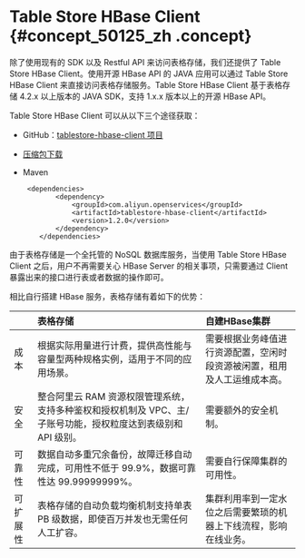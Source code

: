 # Table Store HBase Client {#concept_50125_zh .concept}

除了使用现有的 SDK 以及 Restful API 来访问表格存储，我们还提供了 Table Store HBase Client。使用开源 HBase API 的 JAVA 应用可以通过 Table Store HBase Client 来直接访问表格存储服务。Table Store HBase Client 基于表格存储 4.2.x 以上版本的 JAVA SDK，支持 1.x.x 版本以上的开源 HBase API。

Table Store HBase Client 可以从以下三个途径获取：

-   GitHub：[tablestore-hbase-client 项目](https://github.com/aliyun/aliyun-tablestore-hbase-client) 
-    [压缩包下载](http://docs-aliyun.cn-hangzhou.oss.aliyun-inc.com/assets/attach/50125/cn_zh/1486705375325/tablestore-hbase-client-1.2.0.zip) 
-   Maven

    ```language-xml
     <dependencies>
            <dependency>
                <groupId>com.aliyun.openservices</groupId>
                <artifactId>tablestore-hbase-client</artifactId>
                <version>1.2.0</version>
            </dependency>
        </dependencies>
    
    ```


由于表格存储是一个全托管的 NoSQL 数据库服务，当使用 Table Store HBase Client 之后，用户不再需要关心 HBase Server 的相关事项，只需要通过 Client 暴露出来的接口进行表或者数据的操作即可。

相比自行搭建 HBase 服务，表格存储有着如下的优势：

| |表格存储|自建HBase集群|
|:-|:---|:--------|
|成本|根据实际用量进行计费，提供高性能与容量型两种规格实例，适用于不同的应用场景。|需要根据业务峰值进行资源配置，空闲时段资源被闲置，租用及人工运维成本高。|
|安全|整合阿里云 RAM 资源权限管理系统，支持多种鉴权和授权机制及 VPC、主/子账号功能，授权粒度达到表级别和 API 级别。|需要额外的安全机制。|
|可靠性|数据自动多重冗余备份，故障迁移自动完成，可用性不低于 99.9%，数据可靠性达 99.99999999%。|需要自行保障集群的可用性。|
|可扩展性|表格存储的自动负载均衡机制支持单表 PB 级数据，即使百万并发也无需任何人工扩容。|集群利用率到一定水位之后需要繁琐的机器上下线流程，影响在线业务。|

